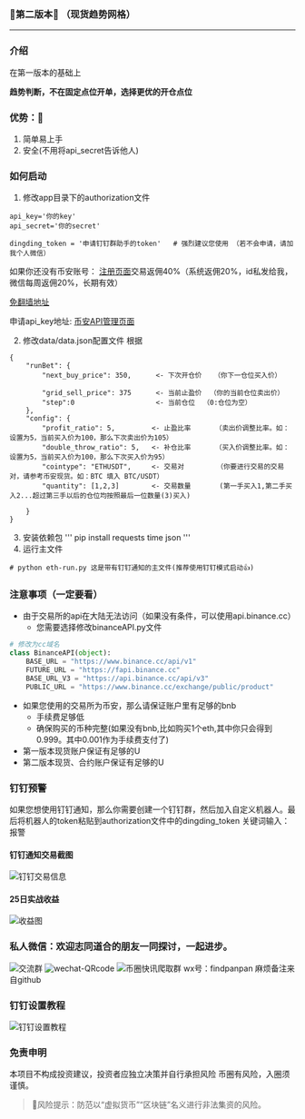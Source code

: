 
### 🎉第二版本🎉 （现货趋势网格）

---

### 介绍
在第一版本的基础上

**趋势判断，不在固定点位开单，选择更优的开仓点位**


### 优势：🎉
1. 简单易上手
2. 安全(不用将api_secret告诉他人)


### 如何启动

1. 修改app目录下的authorization文件

```
api_key='你的key'
api_secret='你的secret'

dingding_token = '申请钉钉群助手的token'   # 强烈建议您使用 （若不会申请，请加我个人微信）
```

如果你还没有币安账号： [注册页面](https://www.binancezh.io/zh-CN/register?ref=OW7U53AB)交易返佣40%（系统返佣20%，id私发给我，微信每周返佣20%，长期有效）

[免翻墙地址](https://www.binancezh.cc/zh-CN/register?ref=OW7U53AB)

申请api_key地址: [币安API管理页面](https://www.binance.com/cn/usercenter/settings/api-management)


2. 修改data/data.json配置文件  根据
```
{
    "runBet": {
        "next_buy_price": 350,      <- 下次开仓价   （你下一仓位买入价）
      
        "grid_sell_price": 375      <- 当前止盈价  （你的当前仓位卖出价）
        "step":0                    <- 当前仓位  （0:仓位为空）
    },
    "config": {
        "profit_ratio": 5,         <- 止盈比率      （卖出价调整比率。如：设置为5，当前买入价为100，那么下次卖出价为105）
        "double_throw_ratio": 5,   <- 补仓比率      （买入价调整比率。如：设置为5，当前买入价为100，那么下次买入价为95）
        "cointype": "ETHUSDT",     <- 交易对        （你要进行交易的交易对，请参考币安现货。如：BTC 填入 BTC/USDT）
        "quantity": [1,2,3]        <- 交易数量       (第一手买入1,第二手买入2...超过第三手以后的仓位均按照最后一位数量(3)买入)
        
    }
}

```
3. 安装依赖包
'''
pip install requests time json 
'''
4. 运行主文件
```
# python eth-run.py 这是带有钉钉通知的主文件(推荐使用钉钉模式启动👍)
```


### 注意事项（一定要看）
- 由于交易所的api在大陆无法访问（如果没有条件，可以使用api.binance.cc）
    - 您需要选择修改binanceAPI.py文件

```python
# 修改为cc域名
class BinanceAPI(object):
    BASE_URL = "https://www.binance.cc/api/v1"
    FUTURE_URL = "https://fapi.binance.cc"
    BASE_URL_V3 = "https://api.binance.cc/api/v3"
    PUBLIC_URL = "https://www.binance.cc/exchange/public/product"
```

- 如果您使用的交易所为币安，那么请保证账户里有足够的bnb
    - 手续费足够低
    - 确保购买的币种完整(如果没有bnb,比如购买1个eth,其中你只会得到0.999。其中0.001作为手续费支付了)
- 第一版本现货账户保证有足够的U
- 第二版本现货、合约账户保证有足够的U
   
### 钉钉预警

如果您想使用钉钉通知，那么你需要创建一个钉钉群，然后加入自定义机器人。最后将机器人的token粘贴到authorization文件中的dingding_token
关键词输入：报警

#### 钉钉通知交易截图

![钉钉交易信息](https://s3.ax1x.com/2021/02/01/yZSi1x.jpg)
#### 25日实战收益
![收益图](https://s3.ax1x.com/2021/02/01/yVzytA.jpg)


### 私人微信：欢迎志同道合的朋友一同探讨，一起进步。
![交流群](https://s3.ax1x.com/2021/01/08/snv3ss.jpg)
![wechat-QRcode](https://s3.ax1x.com/2020/11/14/DPSYss.jpg)
![币圈快讯爬取群](https://s3.ax1x.com/2021/02/01/yZSU4s.jpg)
wx号：findpanpan
麻烦备注来自github
### 钉钉设置教程
![钉钉设置教程](https://s3.ax1x.com/2021/01/08/suMVIK.png)


### 免责申明
本项目不构成投资建议，投资者应独立决策并自行承担风险
币圈有风险，入圈须谨慎。

> 🚫风险提示：防范以“虚拟货币”“区块链”名义进行非法集资的风险。
